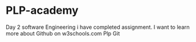 # PLP-academy
Day 2 software Engineering
i have completed assignment.
I want to learn more about Github on w3schools.com
Plp Git
